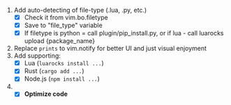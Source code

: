1. Add auto-detecting of file-type (.lua, .py, etc.)
    - [x] Check it from vim.bo.filetype
    - [x] Save to "file_type" variable
    - [x] If filetype is python = call plugin/pip_install.py, or if lua - call luarocks upload {package_name}
2. Replace `prints` to vim.notify for better UI and just visual enjoyment 
3. Add supporting:
    - [x] Lua (`luarocks install ...`)
    - [x] Rust (`cargo add ...`)
    - [x] Node.js (`npm install ...`)

4. - [x] **Optimize code**
